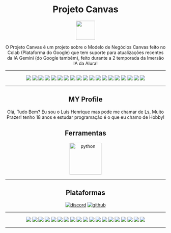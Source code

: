 <div align = "center">
 
 # Projeto Canvas 

<img src="https://github.com/user-attachments/assets/afa31142-380d-4d43-95dc-b35defb00d5c" width="60px"/>

<p> O Projeto Canvas é um projeto sobre o Modelo de Negócios Canvas feito no Colab (Plataforma do Google) que tem suporte para atualizações recentes da IA ​​Gemini (do Google também), feito durante a 2 temporada da Imersão IA da Alura! </p> 

----

<img src="https://skillicons.dev/icons?i=markdown">
<img src="https://skillicons.dev/icons?i=markdown">
<img src="https://skillicons.dev/icons?i=markdown">
<img src="https://skillicons.dev/icons?i=markdown">
<img src="https://skillicons.dev/icons?i=markdown">
<img src="https://skillicons.dev/icons?i=markdown">
<img src="https://skillicons.dev/icons?i=markdown">
<img src="https://skillicons.dev/icons?i=markdown">
<img src="https://skillicons.dev/icons?i=markdown">
<img src="https://skillicons.dev/icons?i=markdown">
<img src="https://skillicons.dev/icons?i=markdown">
<img src="https://skillicons.dev/icons?i=markdown">
<img src="https://skillicons.dev/icons?i=markdown">
<img src="https://skillicons.dev/icons?i=markdown">
<img src="https://skillicons.dev/icons?i=markdown">
<img src="https://skillicons.dev/icons?i=markdown">
<img src="https://skillicons.dev/icons?i=markdown">
<img src="https://skillicons.dev/icons?i=markdown">
<img src="https://skillicons.dev/icons?i=markdown">


----

## MY Profile
  
Olá, Tudo Bem? Eu sou o Luis Henrique mas pode me chamar de Ls, Muito Prazer! tenho 18 anos e estudar programação é o que eu chamo de Hobby!




## Ferramentas

   <a href="https://developer.mozilla.org/en-US/docs/Web/python"><img src="https://skillicons.dev/icons?i=python" alt="python" width="100px"></a>

----

## Plataformas

 <a href="https://developer.mozilla.org/en-US/docs/Web/discord"><img src="https://skillicons.dev/icons?i=discord" alt="discord"></a>
   <a href="https://developer.mozilla.org/en-US/docs/Web/github"><img src="https://skillicons.dev/icons?i=github" alt="github"></a>

----

<img src="https://skillicons.dev/icons?i=markdown">
<img src="https://skillicons.dev/icons?i=markdown">
<img src="https://skillicons.dev/icons?i=markdown">
<img src="https://skillicons.dev/icons?i=markdown">
<img src="https://skillicons.dev/icons?i=markdown">
<img src="https://skillicons.dev/icons?i=markdown">
<img src="https://skillicons.dev/icons?i=markdown">
<img src="https://skillicons.dev/icons?i=markdown">
<img src="https://skillicons.dev/icons?i=markdown">
<img src="https://skillicons.dev/icons?i=markdown">
<img src="https://skillicons.dev/icons?i=markdown">
<img src="https://skillicons.dev/icons?i=markdown">
<img src="https://skillicons.dev/icons?i=markdown">
<img src="https://skillicons.dev/icons?i=markdown">
<img src="https://skillicons.dev/icons?i=markdown">
<img src="https://skillicons.dev/icons?i=markdown">
<img src="https://skillicons.dev/icons?i=markdown">
<img src="https://skillicons.dev/icons?i=markdown">
<img src="https://skillicons.dev/icons?i=markdown">


----

</div>

